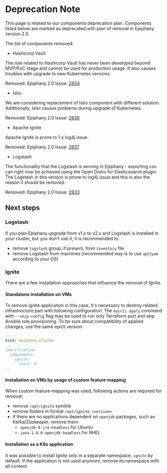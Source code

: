 # Deprecation Note

This page is related to our components deprecation plan. Components listed below are marked as deprecated with plan of
removal in Epiphany version 2.0.

The list of components removed:

- Hashicorp Vault

The role related to Hashicorp Vault has never been developed beyond MVP/PoC stage and cannot be used for production
usage. It also causes troubles with upgrade to new Kubernetes versions.

Removed: Epiphany 2.0 Issue: [2834](https://github.com/epiphany-platform/epiphany/issues/2834)

- Istio

We are considering replacement of Istio component with different solution. Additionally, Istio causes problems during
upgrade of Kubernetes.

Removed: Epiphany 2.0 Issue: [2836](https://github.com/epiphany-platform/epiphany/issues/2836)

- Apache Ignite

Apache Ignite is prone to 1.x log4j issue.

Removed: Epiphany 2.0 Issue: [2837](https://github.com/epiphany-platform/epiphany/issues/2837)

- Logstash

The functionality that the Logstash is serving in Epiphany - exporting csv can right now be achieved using the Open
Distro for Elasticsearch plugin. The Logstash in this version is prone to log4j issue and this is also the reason it
should be removed.

Removed: Epiphany 2.0 Issue: [2833](https://github.com/epiphany-platform/epiphany/issues/2833)

## Next steps

### Logstash

If you plan Epiphany upgrade from v1.x to v2.x and Logstash is installed in your cluster, but you don't use it, it is
recommended to:

- remove `logstash` group, if present, from `inventory` file
- remove Logstash from machines (recommended way is to use `apt`/`yum` according to your OS)

### Ignite

There are a few installation approaches that influence the removal of Ignite.

#### Standalone installation on VMs

To remove Ignite application in this case, it's necessary to destroy related infrastructure part with following
configuration. The `epicli apply` command with `--skip-config` flag may be used to run only Terraform part and skip
Ansible role provisioning. To be sure about compatibility of applied changes, use the same epicli version.

```yaml
---
kind: epiphany-cluster
...
specification:
  components:
    ignite:
      count: 0
...
```

#### Installation on VMs by usage of custom feature mapping

When custom feature-mapping was used, following actions are required for removal:

- remove `/opt/ignite` symlink
- remove folders in format `/opt/ignite_<version>`
- if there are no applications dependent on `openjdk` packages, such as Kafka/Zookeeper, remove them:
  - `openjdk-8-jre-headless` for Ubuntu
  - `java-1.8.0-openjdk-headless` for RHEL

#### Installation as a K8s application

It was possible to install Ignite only in a separate namespace, `ignite` by default. If the application is not used
anymore, remove its namespace with all content.
